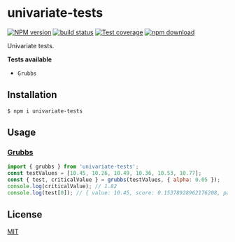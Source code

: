 # univariate-tests

[![NPM version][npm-image]][npm-url]
[![build status][ci-image]][ci-url]
[![Test coverage][codecov-image]][codecov-url]
[![npm download][download-image]][download-url]

Univariate tests.

**Tests available**

* `Grubbs`

## Installation

`$ npm i univariate-tests`

## Usage

### [Grubbs](./src/grubbs.ts)
```js
import { grubbs } from 'univariate-tests';
const testValues = [10.45, 10.26, 10.49, 10.36, 10.53, 10.77];
const { test, criticalValue } = grubbs(testValues, { alpha: 0.05 });
console.log(criticalValue); // 1.82
console.log(test[0]); // { value: 10.45, score: 0.15378928962176208, pass: true }  
```

## License

[MIT](./LICENSE)

[npm-image]: https://img.shields.io/npm/v/univariate-tests.svg
[npm-url]: https://www.npmjs.com/package/univariate-tests
[ci-image]: https://github.com/josoriom/univariate-tests/workflows/Node.js%20CI/badge.svg?branch=master
[ci-url]: https://github.com/josoriom/univariate-tests/actions?query=workflow%3A%22Node.js+CI%22
[codecov-image]: https://img.shields.io/codecov/c/github/josoriom/univariate-tests.svg
[codecov-url]: https://codecov.io/gh/josoriom/univariate-tests
[download-image]: https://img.shields.io/npm/dm/univariate-tests.svg
[download-url]: https://www.npmjs.com/package/univariate-tests
